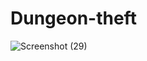 # Dungeon-theft
![Screenshot (29)](https://github.com/MonishP2003/Dungeon-theft/assets/129496247/47f45874-ff4a-4e23-9fbc-167126f66147)

